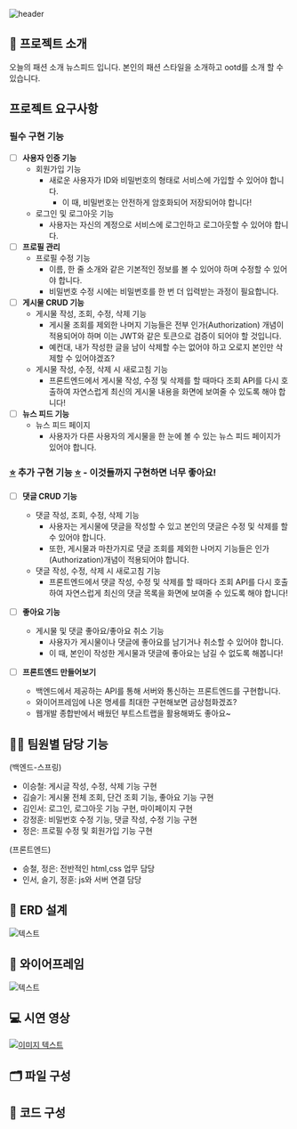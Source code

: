 ![header](https://capsule-render.vercel.app/api?type=waving&color=auto&height=200&section=header&text=Today%20Outfit&fontSize=70)

## 📍 프로젝트 소개

오늘의 패션 소개 뉴스피드 입니다. 본인의 패션 스타일을 소개하고 ootd를 소개 할 수 있습니다.

## 프로젝트 요구사항

### **필수 구현 기능**

- [ ]  **사용자 인증 기능**
    - 회원가입 기능
        - 새로운 사용자가 ID와 비밀번호의 형태로 서비스에 가입할 수 있어야 합니다.
            - 이 때, 비밀번호는 안전하게 암호화되어 저장되어야 합니다!
    - 로그인 및 로그아웃 기능
        - 사용자는 자신의 계정으로 서비스에 로그인하고 로그아웃할 수 있어야 합니다.
- [ ]  **프로필 관리**
    - 프로필 수정 기능
        - 이름, 한 줄 소개와 같은 기본적인 정보를 볼 수 있어야 하며 수정할 수 있어야 합니다.
        - 비밀번호 수정 시에는 비밀번호를 한 번 더 입력받는 과정이 필요합니다.
- [ ]  **게시물 CRUD 기능**
    - 게시물 작성, 조회, 수정, 삭제 기능
        - 게시물 조회를 제외한 나머지 기능들은 전부 인가(Authorization) 개념이 적용되어야 하며 이는 JWT와 같은 토큰으로 검증이 되어야 할 것입니다.
        - 예컨대, 내가 작성한 글을 남이 삭제할 수는 없어야 하고 오로지 본인만 삭제할 수 있어야겠죠?
    - 게시물 작성, 수정, 삭제 시 새로고침 기능
        - 프론트엔드에서 게시물 작성, 수정 및 삭제를 할 때마다 조회 API를 다시 호출하여 자연스럽게 최신의 게시물 내용을 화면에 보여줄 수 있도록 해야 합니다!
- [ ]  **뉴스 피드 기능**
    - 뉴스 피드 페이지
        - 사용자가 다른 사용자의 게시물을 한 눈에 볼 수 있는 뉴스 피드 페이지가 있어야 합니다.

### **[⭐](https://emojipedia.org/star/)** 추가 구현 기능 **[⭐](https://emojipedia.org/star/)** - 이것들까지 구현하면 너무 좋아요!

- [ ]  **댓글 CRUD 기능**
    - 댓글 작성, 조회, 수정, 삭제 기능
        - 사용자는 게시물에 댓글을 작성할 수 있고 본인의 댓글은 수정 및 삭제를 할 수 있어야 합니다.
        - 또한, 게시물과 마찬가지로 댓글 조회를 제외한 나머지 기능들은 인가(Authorization)개념이 적용되어야 합니다.
    - 댓글 작성, 수정, 삭제 시 새로고침 기능
        - 프론트엔드에서 댓글 작성, 수정 및 삭제를 할 때마다 조회 API를 다시 호출하여 자연스럽게 최신의 댓글 목록을 화면에 보여줄 수 있도록 해야 합니다!

- [ ]  **좋아요 기능**
    - 게시물 및 댓글 좋아요/좋아요 취소 기능
        - 사용자가 게시물이나 댓글에 좋아요를 남기거나 취소할 수 있어야 합니다.
        - 이 때, 본인이 작성한 게시물과 댓글에 좋아요는 남길 수 없도록 해봅니다!

- [ ]  **프론트엔드 만들어보기**
    - 백엔드에서 제공하는 API를 통해 서버와 통신하는 프론트엔드를 구현합니다.
    - 와이어프레임에 나온 명세를 최대한 구현해보면 금상첨화겠죠?
    - 웹개발 종합반에서 배웠던 부트스트랩을 활용해봐도 좋아요~


## 👩‍💻 팀원별 담당 기능
(백엔드-스프링)
- 이승철: 게시글 작성, 수정, 삭제 기능 구현
- 김슬기: 게시물 전체 조회, 단건 조회 기능, 좋아요 기능 구현
- 김인서: 로그인, 로그아웃 기능 구현, 마이페이지 구현
- 강정훈: 비밀번호 수정 기능, 댓글 작성, 수정 기능 구현
- 정은: 프로필 수정 및 회원가입 기능 구현

(프론트엔드)
- 승철, 정은: 전반적인 html,css 업무 담당
- 인서, 슬기, 정훈: js와 서버 연결 담당

## 🔗 ERD 설계

![텍스트](https://file.notion.so/f/s/3bacb15c-9bb8-4206-b208-299a89012e60/IMG_1592F2BD5984-1.jpeg?id=74c862cf-528e-42e0-b057-1155bb85a95f&table=block&spaceId=a45c4451-2602-41e2-b8d6-b9429e41af01&expirationTimestamp=1688781600000&signature=JzqpHiedua6_PZPRFAhfU053fdWM8u-EheLehTkXIvY&downloadName=IMG_1592F2BD5984-1.jpeg)


## 🎨 와이어프레임

![텍스트](https://file.notion.so/f/s/c752fc4b-f5f9-4b3e-b592-0577cdc62659/Untitled.png?id=0d471dec-e7a1-4d26-b058-4fad8806cff7&table=block&spaceId=a45c4451-2602-41e2-b8d6-b9429e41af01&expirationTimestamp=1688781600000&signature=E_NE2G9pRolIsb_V69oAHLcvHSvN4sBYhISA556jdfI&downloadName=Untitled.png)


## 💻 시연 영상
[![이미지 텍스트](https://img.youtube.com/vi/diGCd7vQZxA/0.jpg)](https://youtu.be/diGCd7vQZxA)


## 🗂️ 파일 구성


## 📄 코드 구성

